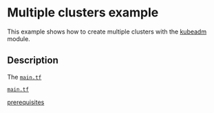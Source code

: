 # Multiple clusters example

This example shows how to create multiple clusters with the [kubeadm](https://registry.terraform.io/modules/weibeld/kubeadm/aws) module.

## Description

The [`main.tf`](main.tf)

[`main.tf`](https://github.com/weibeld/terraform-aws-kubeadm/blob/master/examples/multiple-clusters/main.tf)


[prerequisites](https://github.com/weibeld/terraform-aws-kubeadm#prerequisites)
